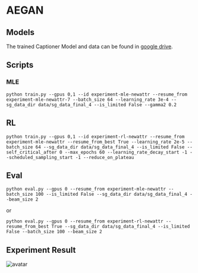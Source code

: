 # AEGAN

## Models

The trained Captioner Model and data can be found in <a href="https://drive.google.com/drive/folders/11q-XixaukQzjJ87kbhUQQxzkSRrigld7?usp=sharing" target="_blank">google drive</a>.

## Scripts

### MLE

```python train.py --gpus 0,1 --id experiment-mle-newattr --resume_from experiment-mle-newattr-7 --batch_size 64 --learning_rate 3e-4 --sg_data_dir data/sg_data_final_4 --is_limited False --gamma2 0.2```

## RL

```python train.py --gpus 0,1 --id experiment-rl-newattr --resume_from experiment-mle-newattr --resume_from_best True --learning_rate 2e-5 --batch_size 64 --sg_data_dir data/sg_data_final_4 --is_limited False --self_critical_after 0 --max_epochs 60 --learning_rate_decay_start -1 --scheduled_sampling_start -1 --reduce_on_plateau```

## Eval

```python eval.py --gpus 0 --resume_from experiment-mle-newattr --batch_size 100 --is_limited False --sg_data_dir data/sg_data_final_4 --beam_size 2```

or

```python eval.py --gpus 0 --resume_from experiment-rl-newattr --resume_from_best True --sg_data_dir data/sg_data_final_4 --is_limited False --batch_size 100 --beam_size 2```

## Experiment Result
![avatar](/result.png)









